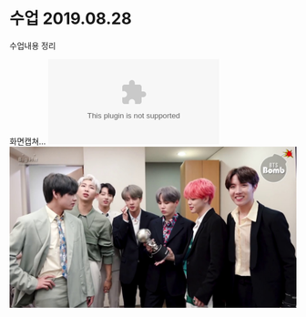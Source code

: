 # 수업 2019.08.28
수업내용 정리

화면캡쳐...
![Link](https://github.com/raim201840222/php_201840222/blob/master/201840222_%EC%9D%B4%EA%B4%91%EB%AF%BC_1%EC%A3%BC%EC%B0%A8.pptx)
<img src="./images/BTS.jpg" alt="">